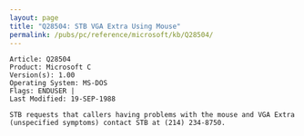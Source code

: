 ```yaml
---
layout: page
title: "Q28504: STB VGA Extra Using Mouse"
permalink: /pubs/pc/reference/microsoft/kb/Q28504/
---
```


	Article: Q28504
	Product: Microsoft C
	Version(s): 1.00
	Operating System: MS-DOS
	Flags: ENDUSER |
	Last Modified: 19-SEP-1988
	
	STB requests that callers having problems with the mouse and VGA Extra
	(unspecified symptoms) contact STB at (214) 234-8750.
